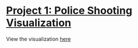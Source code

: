 # [Project 1: Police Shooting Visualization](https://public.tableau.com/profile/jordan3434#!/vizhome/FatalPoliceShootings2015-2020_16098865748980/Dashboard2) 


View the visualization [here](https://public.tableau.com/profile/jordan3434#!/vizhome/FatalPoliceShootings2015-2020_16098865748980/Dashboard2)  
